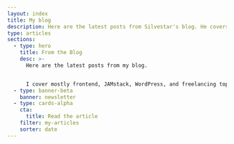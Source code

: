 ```yaml
---
layout: index
title: My blog
description: Here are the latest posts from Silvestar's blog. He covers mostly frontend, JAMstack, WordPress, and freelancing topics.
type: articles
sections:
  - type: hero
    title: From the Blog
    desc: >-
      Here are the latest posts from my blog.


      I cover mostly frontend, JAMstack, WordPress, and freelancing topics.
  - type: banner-beta
    banner: newsletter
  - type: cards-alpha
    cta:
      title: Read the article
    filter: my-articles
    sorter: date
---
```

